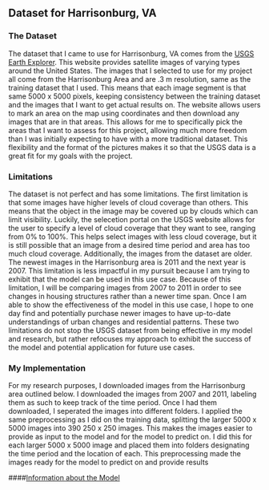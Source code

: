 ## Dataset for Harrisonburg, VA
### The Dataset
The dataset that I came to use for Harrisonburg, VA comes from the [USGS Earth Explorer](https://earthexplorer.usgs.gov/). This website provides satellite images of varying types around the United States. The images that I selected to use for my project all come from the Harrisonburg Area and are .3 m resolution, same as the training dataset that I used. This means that each image segment is that same 5000 x 5000 pixels, keeping consistency between the training dataset and the images that I want to get actual results on. The website allows users to mark an area on the map using coordinates and then download any images that are in that areas. This allows for me to specifically pick the areas that I want to assess for this project, allowing much more freedom than I was initially expecting to have with a more traditional dataset. This flexibility and the format of the pictures makes it so that the USGS data is a great fit for my goals with the project.

### Limitations
The dataset is not perfect and has some limitations. The first limitation is that some images have higher levels of cloud coverage than others. This means that the object in the image may be covered up by clouds which can limit visibility. Luckily, the selecetion portal on the USGS website allows for the user to specify a level of cloud coverage that they want to see, ranging from 0% to 100%. This helps select images with less cloud coverage, but it is still possible that an image from a desired time period and area has too much cloud coverage. Additionally, the images from the dataset are older. The newest images in the Harrisonburg area is 2011 and the next year is 2007. This limitation is less impactful in my pursuit because I am trying to exhibit that the model can be used in this use case. Because of this limitation, I will be comparing images from 2007 to 2011 in order to see changes in housing structures rather than a newer time span. Once I am able to show the effectiveness of the model in this use case, I hope to one day find and potentially purchase newer images to have up-to-date understandings of urban changes and residential patterns. These two limitations do not stop the USGS dataset from being effective in my model and research, but rather refocuses my approach to exhibit the success of the model and potential application for future use cases. 

### My Implementation
For my research purposes, I downloaded images from the Harrisonburg area outlined below. I downloaded the images from 2007 and 2011, labeling them as such to keep track of the time period. Once I had them downloaded, I seperated the images into different folders. I applied the same preprocessing as I did on the training data, splitting the larger 5000 x 5000 images into 390 250 x 250 images. This makes the images easier to provide as input to the model and for the model to predict on. I did this for each larger 5000 x 5000 image and placed them into folders designating the time period and the location of each. This preprocessing made the images ready for the model to predict on and provide results

####[Information about the Model](model.md)
